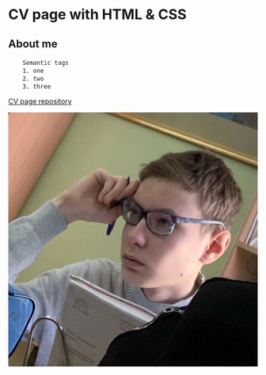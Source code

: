 # CV page with HTML & CSS

## About me

```
    Semantic tags
    1. one
    2. two
    3. three
```

[CV page repository](https://github.com/BorisBLTN/cv_page_frontender)

![image](avatar.png)